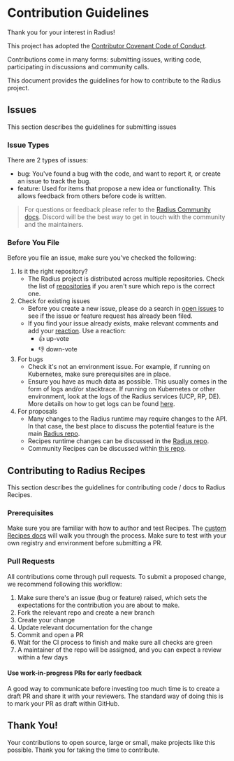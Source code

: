 # Contribution Guidelines

Thank you for your interest in Radius!

This project has adopted the [Contributor Covenant Code of Conduct](https://github.com/radius-project/radius/blob/main/CODE-OF-CONDUCT.md).

Contributions come in many forms: submitting issues, writing code, participating in discussions and community calls.

This document provides the guidelines for how to contribute to the Radius project.

## Issues

This section describes the guidelines for submitting issues

### Issue Types

There are 2 types of issues:

- bug: You've found a bug with the code, and want to report it, or create an issue to track the bug.
- feature: Used for items that propose a new idea or functionality. This allows feedback from others before code is written.

> For questions or feedback please refer to the [Radius Community docs](https://docs.radapp.dev/community/). Discord will be the best way to get in touch with the community and the maintainers.

### Before You File

Before you file an issue, make sure you've checked the following:

1. Is it the right repository?
    - The Radius project is distributed across multiple repositories. Check the list of [repositories](https://github.com/radius-project) if you aren't sure which repo is the correct one.
1. Check for existing issues
    - Before you create a new issue, please do a search in [open issues](https://github.com/radius-project/recipes/issues) to see if the issue or feature request has already been filed.
    - If you find your issue already exists, make relevant comments and add your [reaction](https://github.com/blog/2119-add-reaction-to-pull-requests-issues-and-comments). Use a reaction:
        - 👍 up-vote
        - 👎 down-vote
1. For bugs
    - Check it's not an environment issue. For example, if running on Kubernetes, make sure prerequisites are in place.
    - Ensure you have as much data as possible. This usually comes in the form of logs and/or stacktrace. If running on Kubernetes or other environment, look at the logs of the Radius services (UCP, RP, DE). More details on how to get logs can be found [here](https://docs.radapp.dev/reference/troubleshooting-radius/).
1. For proposals
    - Many changes to the Radius runtime may require changes to the API. In that case, the best place to discuss the potential feature is the main [Radius repo](https://github.com/radius-project/radius).
    - Recipes runtime changes can be discussed in the [Radius repo](https://github.com/radius-project/radius).
    - Community Recipes can be discussed within [this repo](https://github.com/radius-project/recipes/issues).

## Contributing to Radius Recipes

This section describes the guidelines for contributing code / docs to Radius Recipes.

### Prerequisites

Make sure you are familiar with how to author and test Recipes. The [custom Recipes docs](https://docs.radapp.dev/operations/custom-recipes/) will walk you through the process. Make sure to test with your own registry and environment before submitting a PR.

### Pull Requests

All contributions come through pull requests. To submit a proposed change, we recommend following this workflow:

1. Make sure there's an issue (bug or feature) raised, which sets the expectations for the contribution you are about to make.
1. Fork the relevant repo and create a new branch
1. Create your change
1. Update relevant documentation for the change
1. Commit and open a PR
1. Wait for the CI process to finish and make sure all checks are green
1. A maintainer of the repo will be assigned, and you can expect a review within a few days

#### Use work-in-progress PRs for early feedback

A good way to communicate before investing too much time is to create a draft PR and share it with your reviewers. The standard way of doing this is to mark your PR as draft within GitHub.

## Thank You!

Your contributions to open source, large or small, make projects like this possible. Thank you for taking the time to contribute.
